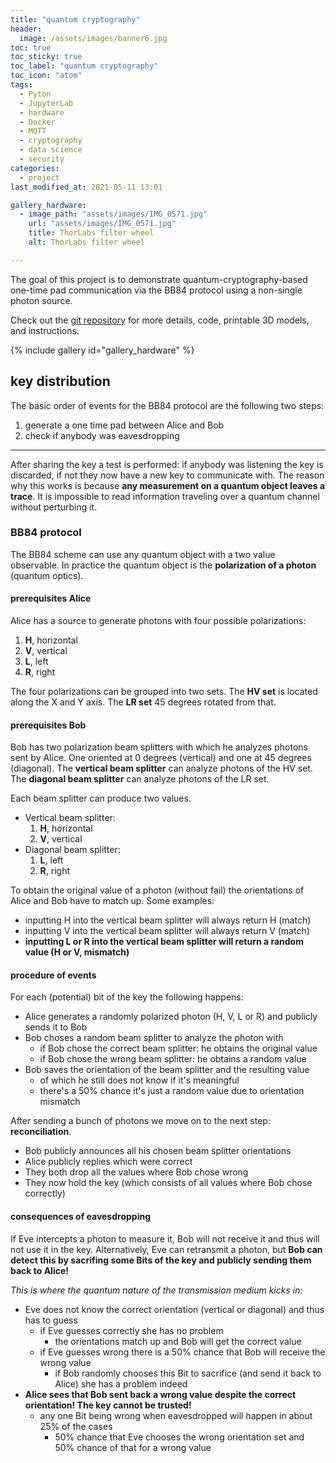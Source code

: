```yaml
---
title: "quantum cryptography"
header:
  image: /assets/images/banner6.jpg
toc: true
toc_sticky: true
toc_label: "quantum cryptography"
toc_icon: "atom"
tags:
  - Pyton
  - JupyterLab
  - hardware
  - Docker
  - MQTT
  - cryptography
  - data science
  - security
categories:
  - project
last_modified_at: 2021-05-11 13:01

gallery_hardware:
  - image_path: "assets/images/IMG_0571.jpg"
    url: "assets/images/IMG_0571.jpg"
    title: ThorLabs filter wheel
    alt: ThorLabs filter wheel

---
```


The goal of this project is to demonstrate quantum-cryptography-based one-time pad communication via
the BB84 protocol using a non-single photon source.

Check out the [git repository](https://github.com/bmedicke/quantum_cryptography) for more details, code, printable 3D models, and instructions.

{% include gallery id="gallery_hardware" %}

## key distribution

The basic order of events for the BB84 protocol are the following two steps:

1. generate a one time pad between Alice and Bob
2. check if anybody was eavesdropping

---

After sharing the key a test is performed: if anybody was listening the key is discarded,
if not they now have a new key to communicate with.  The reason why this works is because **any measurement on a quantum object leaves a trace**.
It is impossible to read information traveling over a quantum channel without perturbing it.

### BB84 protocol

The BB84 scheme can use any quantum object with a two value observable.
In practice the quantum object is the **polarization of a photon** (quantum optics).

#### prerequisites Alice

Alice has a source to generate photons with four possible polarizations:

1. **H**, horizontal
2. **V**, vertical
3. **L**, left
4. **R**, right

The four polarizations can be grouped into two sets.
The **HV set** is located along the X and Y axis. The **LR set** 45 degrees rotated from that.

#### prerequisites Bob

Bob has two polarization beam splitters with which he analyzes photons sent by Alice. One oriented at 0 degrees (vertical) and one at 45 degrees (diagonal).
The **vertical beam splitter** can analyze photons of the HV set. The **diagonal beam splitter** can analyze photons of the LR set.

Each beam splitter can produce two values.
* Vertical beam splitter:
  1. **H**, horizontal
  2. **V**, vertical
* Diagonal beam splitter:
  1. **L**, left
  2. **R**, right

To obtain the original value of a photon (without fail) the orientations of Alice and Bob have to match up. Some examples:

* inputting H into the vertical beam splitter will always return H (match)
* inputting V into the vertical beam splitter will always return V (match)
* **inputting L or R into the vertical beam splitter will return a random value (H or V, mismatch)**

#### procedure of events

For each (potential) bit of the key the following happens:

* Alice generates a randomly polarized photon (H, V, L or R) and publicly sends it to Bob
* Bob choses a random beam splitter to analyze the photon with
  * if Bob chose the correct beam splitter: he obtains the original value
  * if Bob chose the wrong beam splitter: he obtains a random value
* Bob saves the orientation of the beam splitter and the resulting value 
  * of which he still does not know if it's meaningful
  * there's a 50% chance it's just a random value due to orientation mismatch

After sending a bunch of photons we move on to the next step: **reconciliation**.

* Bob publicly announces all his chosen beam splitter orientations
* Alice publicly replies which were correct
* They both drop all the values where Bob chose wrong
* They now hold the key (which consists of all values where Bob chose correctly)

#### consequences of eavesdropping

If Eve intercepts a photon to measure it, Bob will not receive it and thus will not use it in the key.
Alternatively, Eve can retransmit a photon, but **Bob can detect this by sacrifing some
Bits of the key and publicly sending them back to Alice!**

_This is where the quantum nature of the transmission medium kicks in:_

* Eve does not know the correct orientation (vertical or diagonal) and thus has to guess
  * if Eve guesses correctly she has no problem
    * the orientations match up and Bob will get the correct value
  * if Eve guesses wrong there is a 50% chance that Bob will receive the wrong value
    * if Bob randomly chooses this Bit to sacrifice (and send it back to Alice) she has a problem indeed
* **Alice sees that Bob sent back a wrong value despite the correct orientation! The key cannot be trusted!**
  * any one Bit being wrong when eavesdropped will happen in about 25% of the cases
    * 50% chance that Eve chooses the wrong orientation set and 50% chance of that for a wrong value

